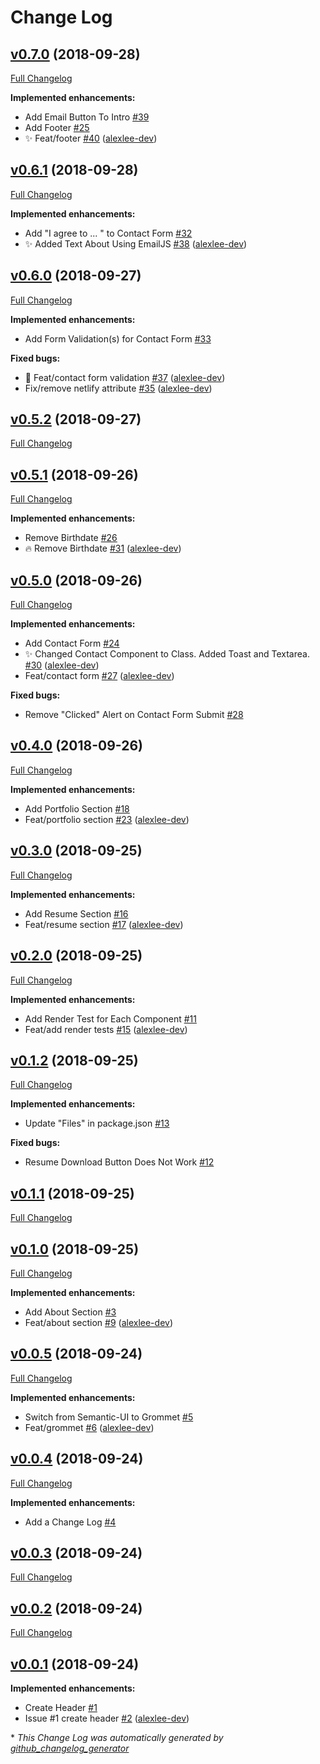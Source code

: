 # Change Log

## [v0.7.0](https://github.com/alexlee-dev/portfolio/tree/v0.7.0) (2018-09-28)
[Full Changelog](https://github.com/alexlee-dev/portfolio/compare/v0.6.1...v0.7.0)

**Implemented enhancements:**

- Add Email Button To Intro [\#39](https://github.com/alexlee-dev/portfolio/issues/39)
- Add Footer [\#25](https://github.com/alexlee-dev/portfolio/issues/25)
- ✨ Feat/footer [\#40](https://github.com/alexlee-dev/portfolio/pull/40) ([alexlee-dev](https://github.com/alexlee-dev))

## [v0.6.1](https://github.com/alexlee-dev/portfolio/tree/v0.6.1) (2018-09-28)
[Full Changelog](https://github.com/alexlee-dev/portfolio/compare/v0.6.0...v0.6.1)

**Implemented enhancements:**

- Add "I agree to ... " to Contact Form [\#32](https://github.com/alexlee-dev/portfolio/issues/32)
- ✨ Added Text About Using EmailJS [\#38](https://github.com/alexlee-dev/portfolio/pull/38) ([alexlee-dev](https://github.com/alexlee-dev))

## [v0.6.0](https://github.com/alexlee-dev/portfolio/tree/v0.6.0) (2018-09-27)
[Full Changelog](https://github.com/alexlee-dev/portfolio/compare/v0.5.2...v0.6.0)

**Implemented enhancements:**

- Add Form Validation\(s\) for Contact Form [\#33](https://github.com/alexlee-dev/portfolio/issues/33)

**Fixed bugs:**

- 🐛 Feat/contact form validation [\#37](https://github.com/alexlee-dev/portfolio/pull/37) ([alexlee-dev](https://github.com/alexlee-dev))
- Fix/remove netlify attribute [\#35](https://github.com/alexlee-dev/portfolio/pull/35) ([alexlee-dev](https://github.com/alexlee-dev))

## [v0.5.2](https://github.com/alexlee-dev/portfolio/tree/v0.5.2) (2018-09-27)
[Full Changelog](https://github.com/alexlee-dev/portfolio/compare/v0.5.1...v0.5.2)

## [v0.5.1](https://github.com/alexlee-dev/portfolio/tree/v0.5.1) (2018-09-26)
[Full Changelog](https://github.com/alexlee-dev/portfolio/compare/v0.5.0...v0.5.1)

**Implemented enhancements:**

- Remove Birthdate [\#26](https://github.com/alexlee-dev/portfolio/issues/26)
- 🔥 Remove Birthdate [\#31](https://github.com/alexlee-dev/portfolio/pull/31) ([alexlee-dev](https://github.com/alexlee-dev))

## [v0.5.0](https://github.com/alexlee-dev/portfolio/tree/v0.5.0) (2018-09-26)
[Full Changelog](https://github.com/alexlee-dev/portfolio/compare/v0.4.0...v0.5.0)

**Implemented enhancements:**

- Add Contact Form [\#24](https://github.com/alexlee-dev/portfolio/issues/24)
- ✨ Changed Contact Component to Class. Added Toast and Textarea. [\#30](https://github.com/alexlee-dev/portfolio/pull/30) ([alexlee-dev](https://github.com/alexlee-dev))
- Feat/contact form [\#27](https://github.com/alexlee-dev/portfolio/pull/27) ([alexlee-dev](https://github.com/alexlee-dev))

**Fixed bugs:**

- Remove "Clicked" Alert on Contact Form Submit [\#28](https://github.com/alexlee-dev/portfolio/issues/28)

## [v0.4.0](https://github.com/alexlee-dev/portfolio/tree/v0.4.0) (2018-09-26)
[Full Changelog](https://github.com/alexlee-dev/portfolio/compare/v0.3.0...v0.4.0)

**Implemented enhancements:**

- Add Portfolio Section [\#18](https://github.com/alexlee-dev/portfolio/issues/18)
- Feat/portfolio section [\#23](https://github.com/alexlee-dev/portfolio/pull/23) ([alexlee-dev](https://github.com/alexlee-dev))

## [v0.3.0](https://github.com/alexlee-dev/portfolio/tree/v0.3.0) (2018-09-25)
[Full Changelog](https://github.com/alexlee-dev/portfolio/compare/v0.2.0...v0.3.0)

**Implemented enhancements:**

- Add Resume Section [\#16](https://github.com/alexlee-dev/portfolio/issues/16)
- Feat/resume section [\#17](https://github.com/alexlee-dev/portfolio/pull/17) ([alexlee-dev](https://github.com/alexlee-dev))

## [v0.2.0](https://github.com/alexlee-dev/portfolio/tree/v0.2.0) (2018-09-25)
[Full Changelog](https://github.com/alexlee-dev/portfolio/compare/v0.1.2...v0.2.0)

**Implemented enhancements:**

- Add Render Test for Each Component [\#11](https://github.com/alexlee-dev/portfolio/issues/11)
- Feat/add render tests [\#15](https://github.com/alexlee-dev/portfolio/pull/15) ([alexlee-dev](https://github.com/alexlee-dev))

## [v0.1.2](https://github.com/alexlee-dev/portfolio/tree/v0.1.2) (2018-09-25)
[Full Changelog](https://github.com/alexlee-dev/portfolio/compare/v0.1.1...v0.1.2)

**Implemented enhancements:**

- Update "Files" in package.json [\#13](https://github.com/alexlee-dev/portfolio/issues/13)

**Fixed bugs:**

- Resume Download Button Does Not Work [\#12](https://github.com/alexlee-dev/portfolio/issues/12)

## [v0.1.1](https://github.com/alexlee-dev/portfolio/tree/v0.1.1) (2018-09-25)
[Full Changelog](https://github.com/alexlee-dev/portfolio/compare/v0.1.0...v0.1.1)

## [v0.1.0](https://github.com/alexlee-dev/portfolio/tree/v0.1.0) (2018-09-25)
[Full Changelog](https://github.com/alexlee-dev/portfolio/compare/v0.0.5...v0.1.0)

**Implemented enhancements:**

- Add About Section [\#3](https://github.com/alexlee-dev/portfolio/issues/3)
- Feat/about section [\#9](https://github.com/alexlee-dev/portfolio/pull/9) ([alexlee-dev](https://github.com/alexlee-dev))

## [v0.0.5](https://github.com/alexlee-dev/portfolio/tree/v0.0.5) (2018-09-24)
[Full Changelog](https://github.com/alexlee-dev/portfolio/compare/v0.0.4...v0.0.5)

**Implemented enhancements:**

- Switch from Semantic-UI to Grommet [\#5](https://github.com/alexlee-dev/portfolio/issues/5)
- Feat/grommet [\#6](https://github.com/alexlee-dev/portfolio/pull/6) ([alexlee-dev](https://github.com/alexlee-dev))

## [v0.0.4](https://github.com/alexlee-dev/portfolio/tree/v0.0.4) (2018-09-24)
[Full Changelog](https://github.com/alexlee-dev/portfolio/compare/v0.0.3...v0.0.4)

**Implemented enhancements:**

- Add a Change Log [\#4](https://github.com/alexlee-dev/portfolio/issues/4)

## [v0.0.3](https://github.com/alexlee-dev/portfolio/tree/v0.0.3) (2018-09-24)
[Full Changelog](https://github.com/alexlee-dev/portfolio/compare/v0.0.2...v0.0.3)

## [v0.0.2](https://github.com/alexlee-dev/portfolio/tree/v0.0.2) (2018-09-24)
[Full Changelog](https://github.com/alexlee-dev/portfolio/compare/v0.0.1...v0.0.2)

## [v0.0.1](https://github.com/alexlee-dev/portfolio/tree/v0.0.1) (2018-09-24)
**Implemented enhancements:**

- Create Header [\#1](https://github.com/alexlee-dev/portfolio/issues/1)
- Issue \#1   create header [\#2](https://github.com/alexlee-dev/portfolio/pull/2) ([alexlee-dev](https://github.com/alexlee-dev))



\* *This Change Log was automatically generated by [github_changelog_generator](https://github.com/skywinder/Github-Changelog-Generator)*